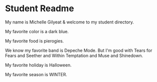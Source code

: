 # Student Readme
My name is Michelle Gilyeat & welcome to my student directory.

My favorite color is a dark blue.

My favorite food is pierogies.

We know my favorite band is Depeche Mode.   But I'm good with Tears for Fears and Seether and Within Temptation and Muse and Shinedown.

My favorite holiday is Halloween.

My favorite season is WINTER.